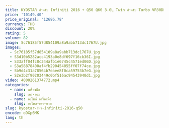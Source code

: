```yaml
---
title: KYOSTAR สําหรับ Infiniti 2016 + Q50 Q60 3.0L Twin สําหรับ Turbo VR30DDTT ชุดไอดีอากาศเย็นท่ออากาศพร้อมแผ่นป้องกันความร้อน
price: '10149.40'
price_original: '12686.78'
currency: THB
discount: 20%
rating: 5
volume: 82
image: Sc76185f57d854109a8a9abb713dc1767U.jpg
images:
  - Sc76185f57d854109a8a9abb713dc1767U.jpg
  - S3d10b5282acc4193a0e8df697f16cb36I.jpg
  - S33aff04fc8c344afb1e6745c4571ed06D.jpg
  - S3a58878400af4fb290454055ff07f74ce.jpg
  - Sb9d4c31a78564b7eaee8f0ca59753b7eG.jpg
  - S2e3b2f90203449c0bf516ac94543940d1.jpg
video: 4000261374772.mp4
categories:
  - name: เครื่องมือ
    slug: เคร-องม
  - name: อะไหล่ เครื่องมือ
    slug: อะไหล-เคร-องม
slug: kyostar-าหร-infiniti-2016-q50
encode: oDXp6MK
lang: th
---
```

  